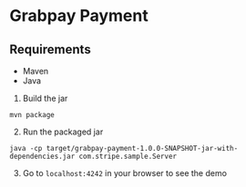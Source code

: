 # Grabpay Payment

## Requirements

- Maven
- Java

1. Build the jar

```
mvn package
```

2. Run the packaged jar

```
java -cp target/grabpay-payment-1.0.0-SNAPSHOT-jar-with-dependencies.jar com.stripe.sample.Server
```

3. Go to `localhost:4242` in your browser to see the demo
